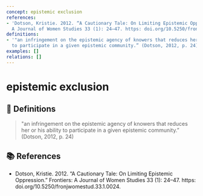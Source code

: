 ```yaml
---
concept: epistemic exclusion
references:
- 'Dotson, Kristie. 2012. “A Cautionary Tale: On Limiting Epistemic Oppression.” Frontiers:
  A Journal of Women Studies 33 (1): 24–47. https: doi.org/10.5250/fronjwomestud.33.1.0024.'
definitions:
- '"an infringement on the epistemic agency of knowers that reduces her or his ability
  to participate in a given epistemic community.” (Dotson, 2012, p. 24)'
examples: []
relations: []
---
```


# epistemic exclusion

## 📖 Definitions

> "an infringement on the epistemic agency of knowers that reduces her or his ability to participate in a given epistemic community.” (Dotson, 2012, p. 24)

## 📚 References

- Dotson, Kristie. 2012. “A Cautionary Tale: On Limiting Epistemic Oppression.” Frontiers: A Journal of Women Studies 33 (1): 24–47. https: doi.org/10.5250/fronjwomestud.33.1.0024.
